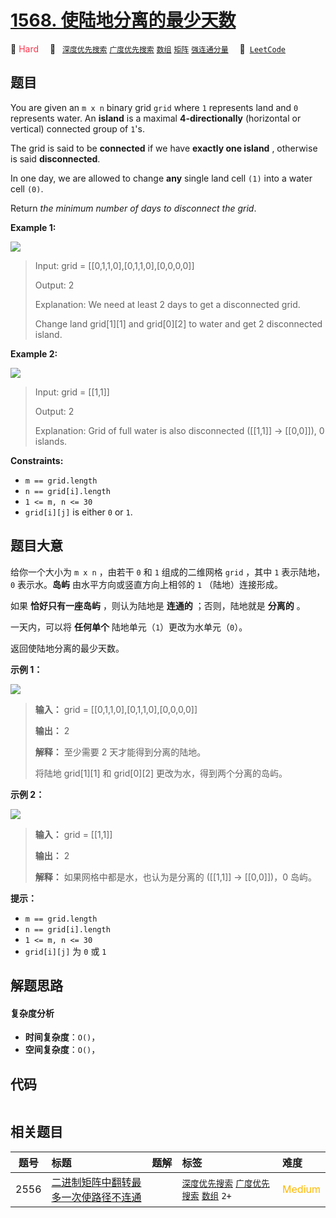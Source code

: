 # [1568. 使陆地分离的最少天数](https://leetcode.com/problems/minimum-number-of-days-to-disconnect-island)

🔴 <font color=#ff334b>Hard</font>&emsp; 🔖&ensp; [`深度优先搜索`](/leetcode-js/outline/tag/depth-first-search.md) [`广度优先搜索`](/leetcode-js/outline/tag/breadth-first-search.md) [`数组`](/leetcode-js/outline/tag/array.md) [`矩阵`](/leetcode-js/outline/tag/matrix.md) [`强连通分量`](/leetcode-js/outline/tag/strongly-connected-component.md)&emsp; 🔗&ensp;[`LeetCode`](https://leetcode.com/problems/minimum-number-of-days-to-disconnect-island)

## 题目

You are given an `m x n` binary grid `grid` where `1` represents land and `0`
represents water. An **island** is a maximal **4-directionally** (horizontal
or vertical) connected group of `1`'s.

The grid is said to be **connected** if we have **exactly one island** ,
otherwise is said **disconnected**.

In one day, we are allowed to change **any** single land cell `(1)` into a
water cell `(0)`.

Return _the minimum number of days to disconnect the grid_.



**Example 1:**

![](https://assets.leetcode.com/uploads/2021/12/24/land1.jpg)

> Input: grid = [[0,1,1,0],[0,1,1,0],[0,0,0,0]]
> 
> 
> 
> Output: 2
> 
> Explanation: We need at least 2 days to get a disconnected grid.
> 
> Change land grid[1][1] and grid[0][2] to water and get 2 disconnected island.

**Example 2:**

![](https://assets.leetcode.com/uploads/2021/12/24/land2.jpg)

> Input: grid = [[1,1]]
> 
> Output: 2
> 
> Explanation: Grid of full water is also disconnected ([[1,1]] -> [[0,0]]), 0 islands.

**Constraints:**

  * `m == grid.length`
  * `n == grid[i].length`
  * `1 <= m, n <= 30`
  * `grid[i][j]` is either `0` or `1`.


## 题目大意

给你一个大小为 `m x n` ，由若干 `0` 和 `1` 组成的二维网格 `grid` ，其中 `1` 表示陆地， `0` 表示水。**岛屿**
由水平方向或竖直方向上相邻的 `1` （陆地）连接形成。

如果 **恰好只有一座岛屿** ，则认为陆地是 **连通的** ；否则，陆地就是 **分离的** 。

一天内，可以将 **任何单个** 陆地单元（`1`）更改为水单元（`0`）。

返回使陆地分离的最少天数。



**示例 1：**

![](https://assets.leetcode.com/uploads/2021/12/24/land1.jpg)

> 
> 
> 
> 
> 
> **输入：** grid = [[0,1,1,0],[0,1,1,0],[0,0,0,0]]
> 
> **输出：** 2
> 
> **解释：** 至少需要 2 天才能得到分离的陆地。
> 
> 将陆地 grid[1][1] 和 grid[0][2] 更改为水，得到两个分离的岛屿。

**示例 2：**

![](https://assets.leetcode.com/uploads/2021/12/24/land2.jpg)

> 
> 
> 
> 
> 
> **输入：** grid = [[1,1]]
> 
> **输出：** 2
> 
> **解释：** 如果网格中都是水，也认为是分离的 ([[1,1]] -> [[0,0]])，0 岛屿。
> 
> 



**提示：**

  * `m == grid.length`
  * `n == grid[i].length`
  * `1 <= m, n <= 30`
  * `grid[i][j]` 为 `0` 或 `1`


## 解题思路

#### 复杂度分析

- **时间复杂度**：`O()`，
- **空间复杂度**：`O()`，

## 代码

```javascript

```

## 相关题目

<!-- prettier-ignore -->
| 题号 | 标题 | 题解 | 标签 | 难度 |
| :------: | :------ | :------: | :------ | :------ |
| 2556 | [二进制矩阵中翻转最多一次使路径不连通](https://leetcode.com/problems/disconnect-path-in-a-binary-matrix-by-at-most-one-flip) |  |  [`深度优先搜索`](/leetcode-js/outline/tag/depth-first-search.md) [`广度优先搜索`](/leetcode-js/outline/tag/breadth-first-search.md) [`数组`](/leetcode-js/outline/tag/array.md) `2+` | <font color=#ffb800>Medium</font> |

<style>
.blue {
    background-color: #096dd9;
    padding: 0.25rem 0.5rem;
    margin: 0;
    font-size: 0.85em;
    border-radius: 3px;
    color: white;
    font-weight: 500;
}
table th:first-of-type { width: 10%; }
table th:nth-of-type(2) { width: 35%; }
table th:nth-of-type(3) { width: 10%; }
table th:nth-of-type(4) { width: 35%; }
table th:nth-of-type(5) { width: 10%; }
</style>
